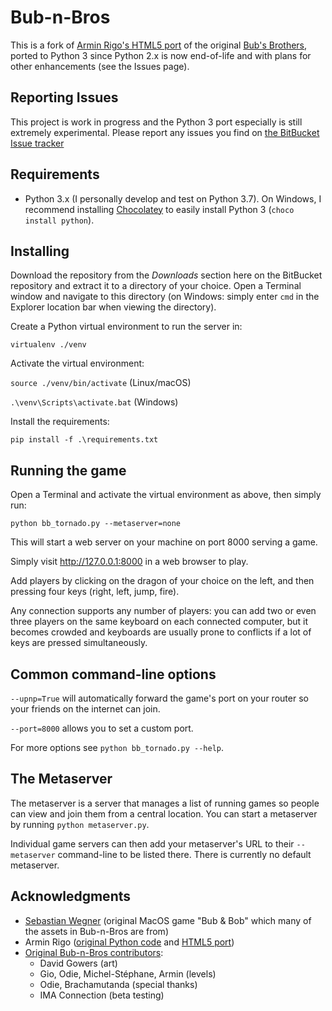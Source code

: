 # Bub-n-Bros

This is a fork of [Armin Rigo's HTML5 port](https://bitbucket.org/arigo/bub-n-bros) of the original
[Bub's Brothers](http://bub-n-bros.sourceforge.net/), ported to Python 3 since Python 2.x
is now end-of-life and with plans for other enhancements (see the Issues page).

## Reporting Issues

This project is work in progress and the Python 3 port especially is still extremely experimental.
Please report any issues you find on [the BitBucket Issue tracker](https://bitbucket.org/fpiesche/bub-n-bros/issues/)

## Requirements

  * Python 3.x (I personally develop and test on Python 3.7). On Windows, I recommend installing
  [Chocolatey](https://www.chocolatey.org/) to easily install Python 3 (`choco install python`).

## Installing

Download the repository from the *Downloads* section here on the BitBucket repository and extract it
to a directory of your choice. Open a Terminal window and navigate to this directory
(on Windows: simply enter `cmd` in the Explorer location bar when viewing the directory).

Create a Python virtual environment to run the server in:

`virtualenv ./venv`

Activate the virtual environment:

`source ./venv/bin/activate` (Linux/macOS)

`.\venv\Scripts\activate.bat` (Windows)

Install the requirements:

`pip install -f .\requirements.txt`

## Running the game

Open a Terminal and activate the virtual environment as above, then simply run:

`python bb_tornado.py --metaserver=none`

This will start a web server on your machine on port 8000 serving a game.

Simply visit http://127.0.0.1:8000 in a web browser to play.

Add players by clicking on the dragon of your choice on the left, and then pressing
four keys (right, left, jump, fire).

Any connection supports any number of players: you can add two or even three players
on the same keyboard on each connected computer, but it becomes crowded and keyboards
are usually prone to conflicts if a lot of keys are pressed simultaneously.

## Common command-line options

`--upnp=True` will automatically forward the game's port on your router so your friends
on the internet can join.

`--port=8000` allows you to set a custom port.

For more options see `python bb_tornado.py --help`.

## The Metaserver

The metaserver is a server that manages a list of running games so people can view and join
them from a central location. You can start a metaserver by running `python metaserver.py`.

Individual game servers can then add your metaserver's URL to their `--metaserver` command-line
to be listed there. There is currently no default metaserver.

## Acknowledgments

  * [Sebastian Wegner](http://www.mcsebi.com/) (original MacOS game "Bub & Bob" which many of the assets in Bub-n-Bros are from)
  * Armin Rigo ([original Python code](https://bub-n-bros.sourceforge.net) and
  [HTML5 port](https://bitbucket.org/arigo/bub-n-bros))
  * [Original Bub-n-Bros contributors](http://bub-n-bros.sourceforge.net/authors.html):
    * David Gowers (art)
    * Gio, Odie, Michel-Stéphane, Armin (levels)
    * Odie, Brachamutanda (special thanks)
    * IMA Connection (beta testing)
